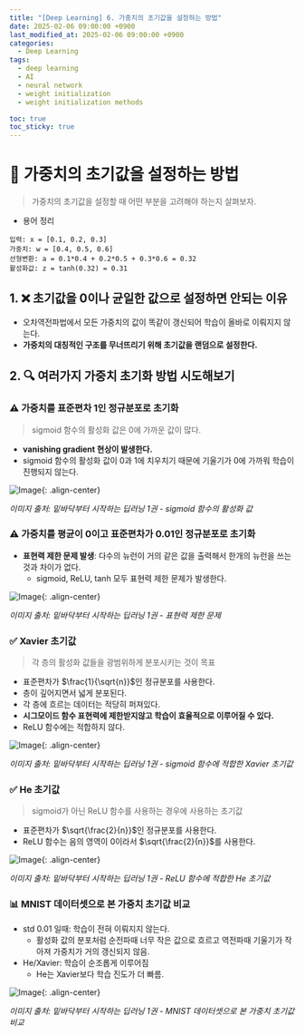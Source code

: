 ```yaml
---
title: "[Deep Learning] 6. 가중치의 초기값을 설정하는 방법"
date: 2025-02-06 09:00:00 +0900
last_modified_at: 2025-02-06 09:00:00 +0900
categories: 
  - Deep Learning
tags:
  - deep learning
  - AI
  - neural network
  - weight initialization
  - weight initialization methods

toc: true
toc_sticky: true
---
```


# 🎯 가중치의 초기값을 설정하는 방법

> 가중치의 초기값을 설정할 때 어떤 부분을 고려해야 하는지 살펴보자.

- 용어 정리

```
입력: x = [0.1, 0.2, 0.3]
가중치: w = [0.4, 0.5, 0.6]
선형변환: a = 0.1*0.4 + 0.2*0.5 + 0.3*0.6 = 0.32
활성화값: z = tanh(0.32) = 0.31
```

## 1. ❌ 초기값을 0이나 균일한 값으로 설정하면 안되는 이유

- 오차역전파법에서 모든 가중치의 값이 똑같이 갱신되어 학습이 올바로 이뤄지지 않는다.
- **가중치의 대칭적인 구조를 무너뜨리기 위해 초기값을 랜덤으로 설정한다.**

## 2. 🔍 여러가지 가중치 초기화 방법 시도해보기

### ⚠️ 가중치를 표준편차 1인 정규분포로 초기화

> sigmoid 함수의 활성화 값은 0에 가까운 값이 많다.

- **vanishing gradient 현상이 발생한다.**
- sigmoid 함수의 활성화 값이 0과 1에 치우치기 때문에 기울기가 0에 가까워 학습이 진행되지 않는다.

![Image](https://github.com/user-attachments/assets/20fee0d3-41d5-4555-a32a-a3efd479ad58){: .align-center}

*이미지 출처: 밑바닥부터 시작하는 딥러닝 1권 - sigmoid 함수의 활성화 값*

### ⚠️ 가중치를 평균이 0이고 표준편차가 0.01인 정규분포로 초기화

- **표현력 제한 문제 발생**: 다수의 뉴런이 거의 같은 값을 출력해서 한개의 뉴런을 쓰는 것과 차이가 없다.
  - sigmoid, ReLU, tanh 모두 표현력 제한 문제가 발생한다.

![Image](https://github.com/user-attachments/assets/7c0cb09c-3c43-43d9-93a5-33a4b9b10248){: .align-center}

*이미지 출처: 밑바닥부터 시작하는 딥러닝 1권 - 표현력 제한 문제*

### ✅ Xavier 초기값

> 각 층의 활성화 값들을 광범위하게 분포시키는 것이 목표

- 표준편차가 $\frac{1}{\sqrt{n}}$인 정규분포를 사용한다.
- 층이 깊어지면서 넓게 분포된다.
- 각 층에 흐르는 데이터는 적당히 퍼져있다.
- **시그모이드 함수 표현력에 제한받지않고 학습이 효율적으로 이루어질 수 있다.**
- ReLU 함수에는 적합하지 않다.

![Image](https://github.com/user-attachments/assets/cef8ed09-59e8-455a-871d-1ff1c621206c){: .align-center}

*이미지 출처: 밑바닥부터 시작하는 딥러닝 1권 - sigmoid 함수에 적합한 Xavier 초기값*

### ✅ He 초기값

> sigmoid가 아닌 ReLU 함수를 사용하는 경우에 사용하는 초기값

- 표준편차가 $\sqrt{\frac{2}{n}}$인 정규분포를 사용한다.
- ReLU 함수는 음의 영역이 0이라서 $\sqrt{\frac{2}{n}}$를 사용한다.

![Image](https://github.com/user-attachments/assets/7917c946-93c7-410d-84bd-30be53c84c18){: .align-center}

*이미지 출처: 밑바닥부터 시작하는 딥러닝 1권 - ReLU 함수에 적합한 He 초기값*

### 📊 MNIST 데이터셋으로 본 가중치 초기값 비교

- std 0.01 일때: 학습이 전혀 이뤄지지 않는다.
  - 활성화 값의 분포처럼 순전파때 너무 작은 값으로 흐르고 역전파때 기울기가 작아져 가중치가 거의 갱신되지 않음.
- He/Xavier: 학습이 순조롭게 이루어짐
  - He는 Xavier보다 학습 진도가 더 빠름.

![Image](https://github.com/user-attachments/assets/d3f20bcf-3ee5-4591-871a-663e145f3595){: .align-center}

*이미지 출처: 밑바닥부터 시작하는 딥러닝 1권 - MNIST 데이터셋으로 본 가중치 초기값 비교*
